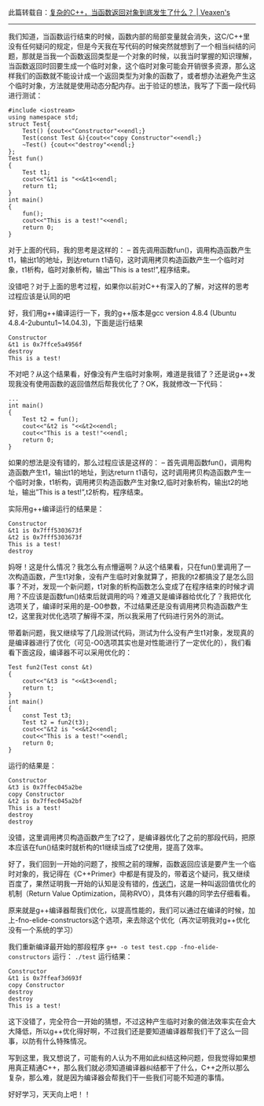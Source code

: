 此篇转载自：[复杂的C++，当函数返回对象到底发生了什么？ | Veaxen's](https://www.veaxen.com/复杂的c，当函数返回对象到底发生了什么？.html)

---

我们知道，当函数运行结束的时候，函数内部的局部变量就会消失，这C/C++里没有任何疑问的规定，但是今天我在写代码的时候突然就想到了一个相当纠结的问题，那就是当我一个函数返回类型是一个对象的时候，以我当时掌握的知识理解，当函数返回时回要生成一个临时对象，这个临时对象可能会开销很多资源，那么这样我们的函数就不能设计成一个返回类型为对象的函数了，或者想办法避免产生这个临时对象，方法就是使用动态分配内存。出于验证的想法，我写了下面一段代码进行测试：

```null
#include <iostream>
using namespace std;
struct Test{
    Test() {cout<<"Constructor"<<endl;}
    Test(const Test &){cout<<"copy Constructor"<<endl;}
    ~Test() {cout<<"destroy"<<endl;}
};
Test fun()
{
    Test t1;
    cout<<"&t1 is "<<&t1<<endl;
    return t1;
}
int main()
{
    fun();
    cout<<"This is a test!"<<endl;
    return 0;
}
```

对于上面的代码，我的思考是这样的：
– 首先调用函数fun()，调用构造函数产生t1，输出t1的地址，到达return t1语句，这时调用拷贝构造函数产生一个临时对象，t1析构，临时对象析构，输出”This is a test!”,程序结束。

没错吧？对于上面的思考过程，如果你以前对C++有深入的了解，对这样的思考过程应该是认同的吧

好，我们用g++编译运行一下，我的g++版本是gcc version 4.8.4 (Ubuntu 4.8.4-2ubuntu1~14.04.3)，下面是运行结果

```null
Constructor
&t1 is 0x7ffce5a4956f
destroy
This is a test!
```

不对吧？从这个结果看，好像没有产生临时对象啊，难道是我错了？还是说g++发现我没有使用函数的返回值然后帮我优化了？OK，我就修改一下代码：

```null
...
int main()
{
    Test t2 = fun();
    cout<<"&t2 is "<<&t2<<endl;
    cout<<"This is a test!"<<endl;
    return 0;
}
```

如果的想法是没有错的，那么过程应该是这样的：
– 首先调用函数fun()，调用构造函数产生t1，输出t1的地址，到达return t1语句，这时调用拷贝构造函数产生一个临时对象，t1析构，调用拷贝构造函数产生对象t2,临时对象析构，输出t2的地址，输出”This is a test!”,t2析构，程序结束。

实际用g++编译运行的结果是：

```null
Constructor
&t1 is 0x7fff5303673f
&t2 is 0x7fff5303673f
This is a test!
destroy
```

妈呀！这是什么情况？我怎么有点懵逼啊？从这个结果看，只在fun()里调用了一次构造函数，产生t1对象，没有产生临时对象就算了，把我的t2都搞没了是怎么回事？不对，发现一个新问题，t1对象的析构函数怎么变成了在程序结束的时候才调用？不应该是函数fun()结束后就调用的吗？难道又是编译器给优化了？我把优化选项关了，编译时采用的是-O0参数，不过结果还是没有调用拷贝构造函数产生t2，这里我对优化选项了解得不深，所以我采用了代码进行另外的测试。

带着新问题，我又继续写了几段测试代码，测试为什么没有产生t1对象，发现真的是编译器进行了优化（可见-O0选项其实也是对性能进行了一定优化的），我们看看下面这段，编译器不可以采用优化的：

```null
Test fun2(Test const &t)
{
    cout<<"&t3 is "<<&t3<<endl;
    return t;
}
int main()
{
    const Test t3;
    Test t2 = fun2(t3);
    cout<<"&t2 is "<<&t2<<endl;
    cout<<"This is a test!"<<endl;
    return 0;
}
```

运行的结果是：

```null
Constructor
&t3 is 0x7ffec045a2be
copy Constructor
&t2 is 0x7ffec045a2bf
This is a test!
destroy
destroy
```

没错，这里调用拷贝构造函数产生了t2了，是编译器优化了之前的那段代码，把原本应该在fun()结束时就析构的t1继续当成了t2使用，提高了效率。

好了，我们回到一开始的问题了，按照之前的理解，函数返回应该是要产生一个临时对象的，我记得在《C++Primer》中都是有提及的，带着这个疑问，我又继续百度了，果然证明我一开始的认知是没有错的，[传送门](http://www.cnblogs.com/xkfz007/archive/2012/07/21/2602110.html)，这是一种叫返回值优化的机制（Return Value Optimization，简称RVO），具体有兴趣的同学去仔细看看。

原来就是g++编译器帮我们优化，以提高性能的，我们可以通过在编译的时候，加上-fno-elide-constructors这个选项，来去除这个优化（再次证明我对g++优化没有一个系统的学习）

我们重新编译最开始的那段程序
`g++ -o test test.cpp -fno-elide-constructors`
运行：
`./test`
运行结果：

```null
Constructor
&t1 is 0x7ffeaf3d693f
copy Constructor
destroy
destroy
This is a test!
```

这下没错了，完全符合一开始的猜想，不过这种产生临时对象的做法效率实在会大大降低，所以g++优化得好啊，不过我们还是要知道编译器帮我们干了这么一回事，以防有什么特殊情况。

写到这里，我又想说了，可能有的人认为不用如此纠结这种问题，但我觉得如果想用真正精通C++，那么我们就必须知道编译器纠结都干了什么，C++之所以那么复杂，那么难，就是因为编译器会帮我们干一些我们可能不知道的事情。

好好学习，天天向上吧！！